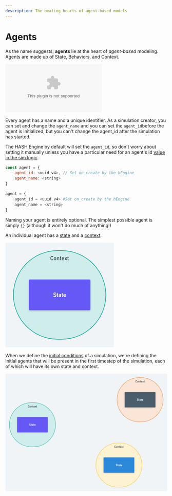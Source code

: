 ```yaml
---
description: The beating hearts of agent-based models
---
```


# Agents

As the name suggests, **agents** lie at the heart of _agent_-_based_ modeling. Agents are made up of State, Behaviors, and Context.

<Embed url="https://youtu.be/PTW6R-PrT38" caption="Anatomy of an Agent" type="youtube" />

Every agent has a name and a unique identifier. As a simulation creator, you can set and change the `agent_name` and you can set the `agent_id`before the agent is initialized, but you can't change the agent_id after the simulation has started.

<Hint style="info">

The HASH Engine by default will set the `agent_id`, so don't worry about setting it manually unless you have a particular need for an agent's id [value in the sim logic](../libraries/hash/agent.md#generateagentid).

</Hint>

<Tabs>
<Tab title="JavaScript" >


```javascript
const agent = {
    agent_id: <uuid v4>, // Set on_create by the hEngine
    agent_name: <string>
}
```

</Tab >

<Tab title="Python" >


```python
agent = {
    agent_id = <uuid v4> #Set on_create by the hEngine
    agent_name = <string>
}
```

</Tab>
</Tabs>

Naming your agent is entirely optional. The simplest possible agent is simply `{}` \(although it won't do much of anything!\)

An individual agent has a [state](state.md) and a [context](context.md).

![An Agent](../../.gitbook/assets/image%20%2814%29.png)

When we define the [initial conditions](initial-state.md) of a simulation, we're defining the initial agents that will be present in the first timestep of the simulation, each of which will have its own state and context.

![Three agents, ready to simulate.](../../.gitbook/assets/image%20%2813%29.png)
